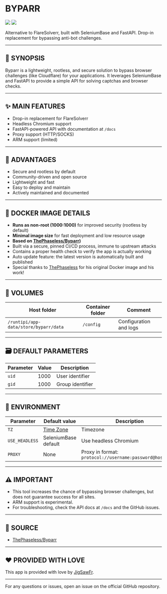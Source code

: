# BYPARR

[<img src="https://img.shields.io/badge/github-source-blue?logo=github&color=040308">](https://github.com/ThePhaseless/Byparr) [<img src="https://img.shields.io/github/issues/ThePhaseless/Byparr?color=7842f5">](https://github.com/ThePhaseless/Byparr/issues)

Alternative to FlareSolverr, built with SeleniumBase and FastAPI. Drop-in replacement for bypassing anti-bot challenges.

---

## 📖 SYNOPSIS
Byparr is a lightweight, rootless, and secure solution to bypass browser challenges (like Cloudflare) for your applications. It leverages SeleniumBase and FastAPI to provide a simple API for solving captchas and browser checks.

---

## ✨ MAIN FEATURES
- Drop-in replacement for FlareSolverr
- Headless Chromium support
- FastAPI-powered API with documentation at `/docs`
- Proxy support (HTTP/SOCKS)
- ARM support (limited)

---

## 🌟 ADVANTAGES
- Secure and rootless by default
- Community-driven and open source
- Lightweight and fast
- Easy to deploy and maintain
- Actively maintained and documented

---

## 🐳 DOCKER IMAGE DETAILS
- **Runs as non-root (1000:1000)** for improved security (rootless by default)
- **Minimal image size** for fast deployment and low resource usage
- **Based on [ThePhaseless/Byparr](https://github.com/ThePhaseless/Byparr))**
- Built via a secure, pinned CI/CD process, immune to upstream attacks
- Contains a proper health check to verify the app is actually working
- Auto update feature: the latest version is automatically built and published
- Special thanks to [ThePhaseless](https://github.com/ThePhaseless) for his original Docker image and his work!

---

## 📁 VOLUMES
| Host folder | Container folder | Comment |
| ----------- | ---------------- | ------- |
| `/runtipi/app-data/store/byparr/data` | `/config` | Configuration and logs |

---

## 🗃️ DEFAULT PARAMETERS
| Parameter | Value | Description |
| --- | --- | --- |
| `uid` | 1000 | User identifier |
| `gid` | 1000 | Group identifier |

---

## 📝 ENVIRONMENT
| Parameter | Default value | Description |
| --- | --- | --- |
| `TZ` | [Time Zone](https://en.wikipedia.org/wiki/List_of_tz_database_time_zones) | Timezone |
| `USE_HEADLESS` | SeleniumBase default | Use headless Chromium |
| `PROXY` | None | Proxy in format: `protocol://username:password@host:port` |

---

## ⚠️ IMPORTANT
- This tool increases the chance of bypassing browser challenges, but does not guarantee success for all sites.
- ARM support is experimental.
- For troubleshooting, check the API docs at `/docs` and the GitHub issues.

---

## 💾 SOURCE
* [ThePhaseless/Byparr](https://github.com/ThePhaseless/Byparr)

---

## ❤️ PROVIDED WITH LOVE
This app is provided with love by [JigSawFr](https://github.com/JigSawFr).

---

For any questions or issues, open an issue on the official GitHub repository.
